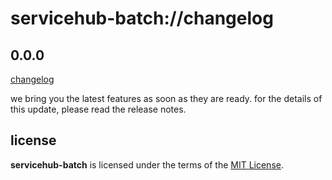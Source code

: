 # servicehub-batch://changelog

## 0.0.0

[changelog]()

we bring you the latest features as soon as they are ready. 
for the details of this update, please read the release notes.

## license
__servicehub-batch__ is licensed under the terms of the [MIT License](https://github.com/revaturecloud/servicehub-batch/blob/master/LICENSE).
